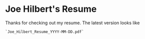 # Joe Hilbert's Resume

Thanks for checking out my resume. The latest version looks like

    `Joe_Hilbert_Resume_YYYY-MM-DD.pdf`

